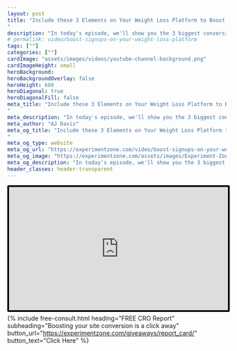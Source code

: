 ```yaml
---
layout: post
title: "Include these 3 Elements on Your Weight Loss Platform to Boost Signups | Testing the Experience
"
description: "In today's episode, we'll show you the 3 biggest conversion pitfalls of the marketing sites for weight loss programs."
# permalink: video/boost-signups-on-your-weight-loss-platform
tags: [""]
categories: [""]
cardImage: "assets/images/videos/youtube-channel-background.png"
cardImageHeight: small
heroBackground:
heroBackgroundOverlay: false
heroHeight: 600
heroDiagonal: true
heroDiagonalFill: false
meta_title: "Include these 3 Elements on Your Weight Loss Platform to Boost Signups | Testing the Experience
"
meta_description: "In today's episode, we'll show you the 3 biggest conversion pitfalls of the marketing sites for weight loss programs."
meta_author: "AJ Davis"
meta_og_title: "Include these 3 Elements on Your Weight Loss Platform to Boost Signups | Testing the Experience
"
meta_og_type: website
meta_og_url: "https://experimentzone.com/video/boost-signups-on-your-weight-loss-platform"
meta_og_image: "https://experimentzone.com/assets/images/Experiment-Zone-logo-color.png"
meta_og_description: "In today's episode, we'll show you the 3 biggest conversion pitfalls of the marketing sites for weight loss programs."
header_classes: header-transparent
---
```


<style>
    .video {
        border: 4px solid black;
        border-radius: 3px;
    }
    .work-summary {
        border: 0px solid black;
    }
    .iframe-container{
        position: relative;
        width: 100%;
        padding-bottom: 56.25%; 
        height: 0;
    }
    .iframe-container iframe{
        position: absolute;
        top:0;
        left: 0;
        width: 100%;
        height: 100%;
    }
</style>

<div class="mt-0 mt-md-n14 work work-summary justify-content-center iframe-container">
    <iframe class="video" src="https://www.youtube.com/embed/VCw8CrzYT6U" title="YouTube video player" frameborder="0" allow="accelerometer; autoplay; clipboard-write; encrypted-media; gyroscope; picture-in-picture" allowfullscreen></iframe>
</div>

{% include free-consult.html heading="FREE CRO Report"
subheading="Boosting your site conversion is a click away"
button_url="https://experimentzone.com/giveaways/report_card/"
button_text="Click Here" %}
